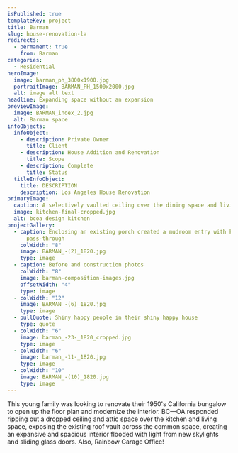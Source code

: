 ```yaml
---
isPublished: true
templateKey: project
title: Barman
slug: house-renovation-la
redirects:
  - permanent: true
    from: Barman
categories:
  - Residential
heroImage:
  image: barman_ph_3800x1900.jpg
  portraitImage: BARMAN_PH_1500x2000.jpg
  alt: image alt text
headline: Expanding space without an expansion
previewImage:
  image: BARMAN_index_2.jpg
  alt: Barman space
infoObjects:
  infoObject:
    - description: Private Owner
      title: Client
    - description: House Addition and Renovation
      title: Scope
    - description: Complete
      title: Status
  titleInfoObject:
    title: DESCRIPTION
    description: Los Angeles House Renovation
primaryImage:
  caption: A selectively vaulted ceiling over the dining space and living room
  image: kitchen-final-cropped.jpg
  alt: bcoa design kitchen
projectGallery:
  - caption: Enclosing an existing porch created a mudroom entry with kitchen
      pass-through
    colWidth: "8"
    image: BARMAN_-(2)_1820.jpg
    type: image
  - caption: Before and construction photos
    colWidth: "8"
    image: barman-composition-images.jpg
    offsetWidth: "4"
    type: image
  - colWidth: "12"
    image: BARMAN_-(6)_1820.jpg
    type: image
  - pullQuote: Shiny happy people in their shiny happy house
    type: quote
  - colWidth: "6"
    image: barman_-23-_1820_cropped.jpg
    type: image
  - colWidth: "6"
    image: barman_-11-_1820.jpg
    type: image
  - colWidth: "10"
    image: BARMAN_-(10)_1820.jpg
    type: image
---
```


This young family was looking to renovate their 1950's California bungalow to open up the floor plan and modernize the interior. BC—OA responded ripping out a dropped ceiling and attic space over the kitchen and living space, exposing the existing roof vault across the common space, creating an expansive and spacious interior flooded with light from new skylights and sliding glass doors. Also, Rainbow Garage Office!

